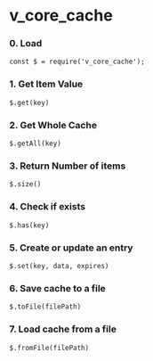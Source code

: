 # v_core_cache

### 0. Load

    const $ = require('v_core_cache');

### 1. Get Item Value

    $.get(key)

### 2. Get Whole Cache

    $.getAll(key)

### 3. Return Number of items

    $.size()

### 4. Check if exists

    $.has(key)

### 5. Create or update an entry

    $.set(key, data, expires)

### 6. Save cache to a file

    $.toFile(filePath)

### 7. Load cache from a file

    $.fromFile(filePath)
